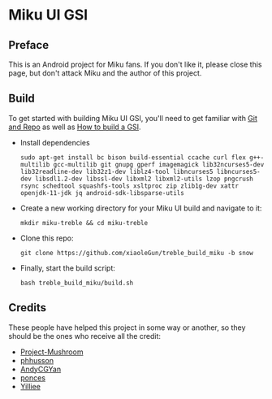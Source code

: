 # Miku UI GSI

## Preface
This is an Android project for Miku fans. If you don't like it, please close this page, but don't attack Miku and the author of this project.

## Build
To get started with building Miku UI GSI, you'll need to get familiar with [Git and Repo](https://source.android.com/source/using-repo.html) as well as [How to build a GSI](https://github.com/phhusson/treble_experimentations/wiki/How-to-build-a-GSI%3F).
- Install dependencies
    ```
    sudo apt-get install bc bison build-essential ccache curl flex g++-multilib gcc-multilib git gnupg gperf imagemagick lib32ncurses5-dev lib32readline-dev lib32z1-dev liblz4-tool libncurses5 libncurses5-dev libsdl1.2-dev libssl-dev libxml2 libxml2-utils lzop pngcrush rsync schedtool squashfs-tools xsltproc zip zlib1g-dev xattr openjdk-11-jdk jq android-sdk-libsparse-utils
    ```
- Create a new working directory for your Miku UI build and navigate to it:
    ```
    mkdir miku-treble && cd miku-treble
    ```
- Clone this repo:
    ```
    git clone https://github.com/xiaoleGun/treble_build_miku -b snow
    ```
- Finally, start the build script:
    ```
    bash treble_build_miku/build.sh
    ```

## Credits
These people have helped this project in some way or another, so they should be the ones who receive all the credit:
- [Project-Mushroom](https://github.com/Project-Mushroom)
- [phhusson](https://github.com/phhusson)
- [AndyCGYan](https://github.com/AndyCGYan)
- [ponces](https://github.com/ponces)
- [Yilliee](https://github.com/Yilliee)
